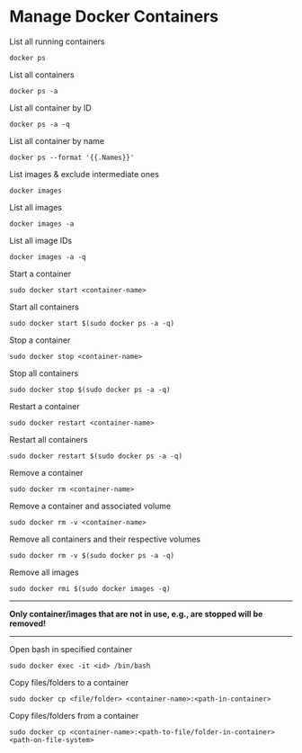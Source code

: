 # Manage Docker Containers

List all running containers
    
    docker ps
    
List all containers
    
    docker ps -a

List all container by ID
    
    docker ps -a -q 

List all container by name
    
    docker ps --format '{{.Names}}'
    
List images & exclude intermediate ones 
    
    docker images
    
List all images
    
    docker images -a

List all image IDs
    
    docker images -a -q

Start a container

    sudo docker start <container-name>

Start all containers
    
    sudo docker start $(sudo docker ps -a -q)

Stop a container

    sudo docker stop <container-name>

Stop all containers
    
    sudo docker stop $(sudo docker ps -a -q)

Restart a container

    sudo docker restart <container-name>

Restart all containers
    
    sudo docker restart $(sudo docker ps -a -q)

Remove a container

    sudo docker rm <container-name>

Remove a container and associated volume

    sudo docker rm -v <container-name>

Remove all containers and their respective volumes
    
    sudo docker rm -v $(sudo docker ps -a -q)

Remove all images
    
    sudo docker rmi $(sudo docker images -q)
***
**Only container/images that are not in use, e.g., are stopped will be removed!**
***
Open bash in specified container

    sudo docker exec -it <id> /bin/bash

Copy files/folders to a container

    sudo docker cp <file/folder> <container-name>:<path-in-container>

Copy files/folders from a container

    sudo docker cp <container-name>:<path-to-file/folder-in-container> <path-on-file-system>

